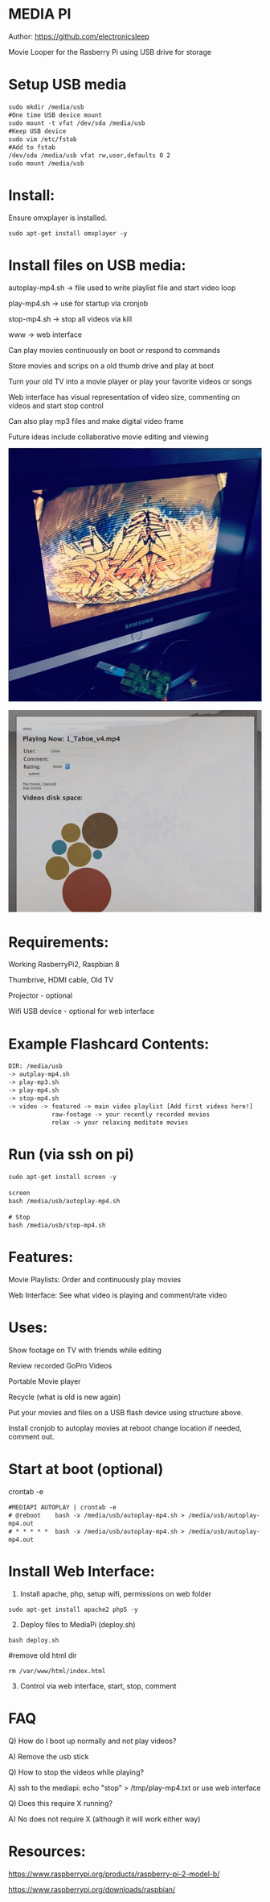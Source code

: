 MEDIA PI
========

Author: https://github.com/electronicsleep

Movie Looper for the Rasberry Pi using USB drive for storage

# Setup USB media

```
sudo mkdir /media/usb
#One time USB device mount
sudo mount -t vfat /dev/sda /media/usb
#Keep USB device
sudo vim /etc/fstab
#Add to fstab
/dev/sda /media/usb vfat rw,user,defaults 0 2
sudo mount /media/usb
```

# Install:

Ensure omxplayer is installed.

```
sudo apt-get install omxplayer -y
```

# Install files on USB media:

autoplay-mp4.sh -> file used to write playlist file and start video loop

play-mp4.sh -> use for startup via cronjob

stop-mp4.sh -> stop all videos via kill

www -> web interface


Can play movies continuously on boot or respond to commands

Store movies and scrips on a old thumb drive and play at boot

Turn your old TV into a movie player or play your favorite videos or songs

Web interface has visual representation of video size, commenting on videos and start stop control

Can also play mp3 files and  make digital video frame

Future ideas include collaborative movie editing and viewing

![Alt text](screenshot.jpg?raw=true "ScreenShot")

![Alt text](screenshot-web.jpg?raw=true "ScreenShot Web Interface")

# Requirements:

Working RasberryPi2, Raspbian 8

Thumbrive, HDMI cable, Old TV

Projector - optional

Wifi USB device - optional for web interface


# Example Flashcard Contents:

```
DIR: /media/usb
-> autplay-mp4.sh
-> play-mp3.sh
-> play-mp4.sh
-> stop-mp4.sh
-> video -> featured -> main video playlist [Add first videos here!]
            raw-footage -> your recently recorded movies
            relax -> your relaxing meditate movies
```

# Run (via ssh on pi)

```
sudo apt-get install screen -y

screen
bash /media/usb/autoplay-mp4.sh

# Stop
bash /media/usb/stop-mp4.sh
```

# Features:

Movie Playlists: Order and continuously play movies

Web Interface: See what video is playing and comment/rate video

# Uses:

Show footage on TV with friends while editing

Review recorded GoPro Videos

Portable Movie player

Recycle (what is old is new again)

Put your movies and files on a USB flash device using structure above.

Install cronjob to autoplay movies at reboot change location if needed, comment out.

# Start at boot (optional)

crontab -e

```
#MEDIAPI AUTOPLAY | crontab -e
# @reboot    bash -x /media/usb/autoplay-mp4.sh > /media/usb/autoplay-mp4.out 
# * * * * *  bash -x /media/usb/autoplay-mp4.sh > /media/usb/autoplay-mp4.out 
```

# Install Web Interface:

1. Install apache, php, setup wifi, permissions on web folder

```
sudo apt-get install apache2 php5 -y
```

2. Deploy files to MediaPi (deploy.sh)

```
bash deploy.sh
```

#remove old html dir

```
rm /var/www/html/index.html
```

3. Control via web interface, start, stop, comment

# FAQ

Q) How do I boot up normally and not play videos?

A) Remove the usb stick

Q) How to stop the videos while playing?

A) ssh to the mediapi: echo "stop" > /tmp/play-mp4.txt or use web interface

Q) Does this require X running?

A) No does not require X (although it will work either way)


# Resources:

https://www.raspberrypi.org/products/raspberry-pi-2-model-b/

https://www.raspberrypi.org/downloads/raspbian/
